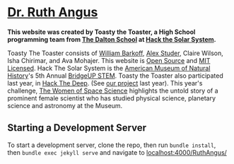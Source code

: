 # [Dr. Ruth Angus](https://hackthesolarsystem.github.io/RuthAngus)
**This website was created by Toasty the Toaster, a High School programming team from [The Dalton School](https://dalton.org) at [Hack the Solar System](https://www.amnh.org/calendar/hack-the-solar-system).**

Toasty The Toaster consists of [William Barkoff](https://williambarkoff.com), [Alex Studer](https://thatoddmailbox.github.io), Claire Wilson, Isha Chirimar, and Ava Mohajer. This website is [Open Source](https://github.com/HackTheSolarSystem/RuthAngus) and [MIT Licensed](LICENSE.md). Hack The Solar System is the [American Museum of Natural History](https://amnh.org)'s 5th Annual [BridgeUP STEM](http://www.bridgeup.org/bu-stem). Toasty the Toaster also participated last year, in [Hack The Deep](https://github.com/HackTheDeep). (See [our project](https://hackthedeep.github.io/dorothy_bliss/) last year). This year's challenge, [The Women of Space Science](https://github.com/amnh/HackTheSolarSystem/wiki/The-Women-of-Space-Science) highlights the untold story of a prominent female scientist who has studied physical science, planetary science and astronomy at the Museum.

## Starting a Development Server

To start a development server, clone the repo, then run `bundle install`, then `bundle exec jekyll serve` and navigate to [localhost:4000/RuthAngus/](http://localhost:4000/RuthAngus/)